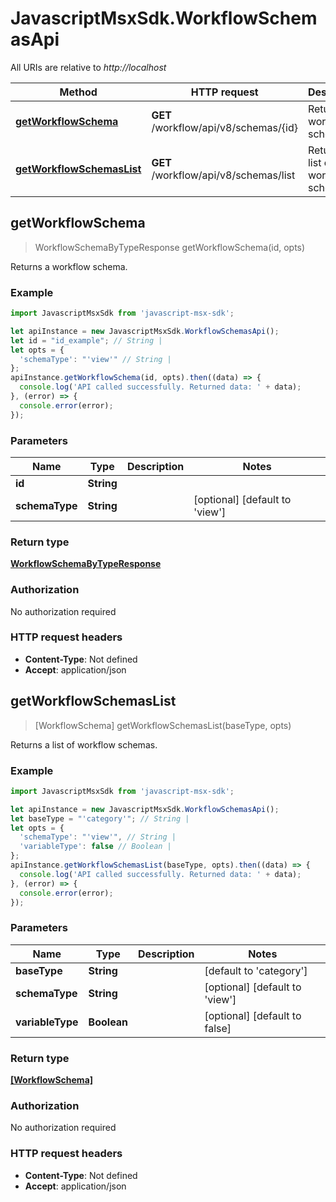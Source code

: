# JavascriptMsxSdk.WorkflowSchemasApi

All URIs are relative to *http://localhost*

Method | HTTP request | Description
------------- | ------------- | -------------
[**getWorkflowSchema**](WorkflowSchemasApi.md#getWorkflowSchema) | **GET** /workflow/api/v8/schemas/{id} | Returns a workflow schema.
[**getWorkflowSchemasList**](WorkflowSchemasApi.md#getWorkflowSchemasList) | **GET** /workflow/api/v8/schemas/list | Returns a list of workflow schemas.



## getWorkflowSchema

> WorkflowSchemaByTypeResponse getWorkflowSchema(id, opts)

Returns a workflow schema.

### Example

```javascript
import JavascriptMsxSdk from 'javascript-msx-sdk';

let apiInstance = new JavascriptMsxSdk.WorkflowSchemasApi();
let id = "id_example"; // String | 
let opts = {
  'schemaType': "'view'" // String | 
};
apiInstance.getWorkflowSchema(id, opts).then((data) => {
  console.log('API called successfully. Returned data: ' + data);
}, (error) => {
  console.error(error);
});

```

### Parameters


Name | Type | Description  | Notes
------------- | ------------- | ------------- | -------------
 **id** | **String**|  | 
 **schemaType** | **String**|  | [optional] [default to &#39;view&#39;]

### Return type

[**WorkflowSchemaByTypeResponse**](WorkflowSchemaByTypeResponse.md)

### Authorization

No authorization required

### HTTP request headers

- **Content-Type**: Not defined
- **Accept**: application/json


## getWorkflowSchemasList

> [WorkflowSchema] getWorkflowSchemasList(baseType, opts)

Returns a list of workflow schemas.

### Example

```javascript
import JavascriptMsxSdk from 'javascript-msx-sdk';

let apiInstance = new JavascriptMsxSdk.WorkflowSchemasApi();
let baseType = "'category'"; // String | 
let opts = {
  'schemaType': "'view'", // String | 
  'variableType': false // Boolean | 
};
apiInstance.getWorkflowSchemasList(baseType, opts).then((data) => {
  console.log('API called successfully. Returned data: ' + data);
}, (error) => {
  console.error(error);
});

```

### Parameters


Name | Type | Description  | Notes
------------- | ------------- | ------------- | -------------
 **baseType** | **String**|  | [default to &#39;category&#39;]
 **schemaType** | **String**|  | [optional] [default to &#39;view&#39;]
 **variableType** | **Boolean**|  | [optional] [default to false]

### Return type

[**[WorkflowSchema]**](WorkflowSchema.md)

### Authorization

No authorization required

### HTTP request headers

- **Content-Type**: Not defined
- **Accept**: application/json

